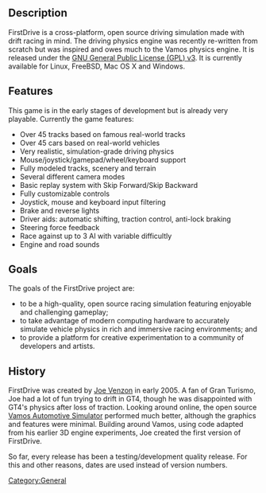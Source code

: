 Description
-----------

FirstDrive is a cross-platform, open source driving simulation made with drift racing in mind. The driving physics engine was recently re-written from scratch but was inspired and owes much to the Vamos physics engine. It is released under the [GNU General Public License (GPL) v3](http://www.gnu.org/licenses/gpl-3.0.en.html). It is currently available for Linux, FreeBSD, Mac OS X and Windows.

Features
--------

This game is in the early stages of development but is already very playable. Currently the game features:

-   Over 45 tracks based on famous real-world tracks
-   Over 45 cars based on real-world vehicles
-   Very realistic, simulation-grade driving physics
-   Mouse/joystick/gamepad/wheel/keyboard support
-   Fully modeled tracks, scenery and terrain
-   Several different camera modes
-   Basic replay system with Skip Forward/Skip Backward
-   Fully customizable controls
-   Joystick, mouse and keyboard input filtering
-   Brake and reverse lights
-   Driver aids: automatic shifting, traction control, anti-lock braking
-   Steering force feedback
-   Race against up to 3 AI with variable difficultly
-   Engine and road sounds

Goals
-----

The goals of the FirstDrive project are:

-   to be a high-quality, open source racing simulation featuring enjoyable and challenging gameplay;
-   to take advantage of modern computing hardware to accurately simulate vehicle physics in rich and immersive racing environments; and
-   to provide a platform for creative experimentation to a community of developers and artists.

History
-------

FirstDrive was created by [Joe Venzon](http://vdrift.net/Forum/member.php?action=profile&uid=1) in early 2005. A fan of Gran Turismo, Joe had a lot of fun trying to drift in GT4, though he was disappointed with GT4's physics after loss of traction. Looking around online, the open source [Vamos Automotive Simulator](http://vamos.sf.net/) performed much better, although the graphics and features were minimal. Building around Vamos, using code adapted from his earlier 3D engine experiments, Joe created the first version of FirstDrive.

So far, every release has been a testing/development quality release. For this and other reasons, dates are used instead of version numbers.

<Category:General>

